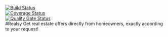 [![Build Status](https://travis-ci.org/bbehrang/Realtor.svg?branch=master)](https://travis-ci.org/bbehrang/Realtor)<br/>
[![Coverage Status](https://coveralls.io/repos/github/bbehrang/Realtor/badge.svg?branch=initial-architecture)](https://coveralls.io/github/bbehrang/Realtor?branch=initial-architecture)<br/>
[![Quality Gate Status](https://sonarcloud.io/api/project_badges/measure?project=Realtor-final-project&metric=alert_status)](https://sonarcloud.io/dashboard?id=Realtor-final-project)<br/>
#Realsy 
Get real estate offers directly from homeowners, exactly according to your request!
